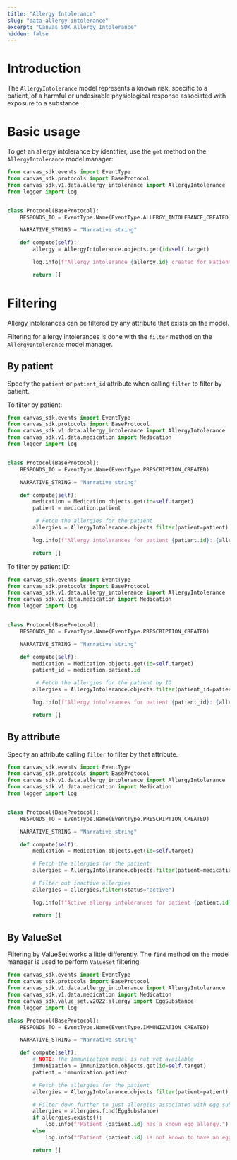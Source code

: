 ```yaml
---
title: "Allergy Intolerance"
slug: "data-allergy-intolerance"
excerpt: "Canvas SDK Allergy Intolerance"
hidden: false
---
```


# Introduction

The `AllergyIntolerance` model represents a known risk, specific to a patient, of a harmful or undesirable physiological response associated with exposure to a substance.

# Basic usage

To get an allergy intolerance by identifier, use the `get` method on the `AllergyIntolerance` model manager:

```python
from canvas_sdk.events import EventType
from canvas_sdk.protocols import BaseProtocol
from canvas_sdk.v1.data.allergy_intolerance import AllergyIntolerance
from logger import log


class Protocol(BaseProtocol):
    RESPONDS_TO = EventType.Name(EventType.ALLERGY_INTOLERANCE_CREATED)

    NARRATIVE_STRING = "Narrative string"

    def compute(self):
        allergy = AllergyIntolerance.objects.get(id=self.target)

        log.info(f"Allergy intolerance {allergy.id} created for Patient {allergy.patient.id}")

        return []
```

# Filtering

Allergy intolerances can be filtered by any attribute that exists on the model.

Filtering for allergy intolerances is done with the `filter` method on the `AllergyIntolerance` model manager.

## By patient

Specify the `patient` or `patient_id` attribute when calling `filter` to filter by patient.

To filter by patient:

```python
from canvas_sdk.events import EventType
from canvas_sdk.protocols import BaseProtocol
from canvas_sdk.v1.data.allergy_intolerance import AllergyIntolerance
from canvas_sdk.v1.data.medication import Medication
from logger import log


class Protocol(BaseProtocol):
    RESPONDS_TO = EventType.Name(EventType.PRESCRIPTION_CREATED)

    NARRATIVE_STRING = "Narrative string"

    def compute(self):
        medication = Medication.objects.get(id=self.target)
        patient = medication.patient

		 # Fetch the allergies for the patient
        allergies = AllergyIntolerance.objects.filter(patient=patient)

        log.info(f"Allergy intolerances for patient {patient.id}: {allergies}")

        return []
```

To filter by patient ID:

```python
from canvas_sdk.events import EventType
from canvas_sdk.protocols import BaseProtocol
from canvas_sdk.v1.data.allergy_intolerance import AllergyIntolerance
from canvas_sdk.v1.data.medication import Medication
from logger import log


class Protocol(BaseProtocol):
    RESPONDS_TO = EventType.Name(EventType.PRESCRIPTION_CREATED)

    NARRATIVE_STRING = "Narrative string"

    def compute(self):
        medication = Medication.objects.get(id=self.target)
        patient_id = medication.patient.id

		 # Fetch the allergies for the patient by ID
        allergies = AllergyIntolerance.objects.filter(patient_id=patient_id)

        log.info(f"Allergy intolerances for patient {patient_id}: {allergies}")

        return []
```

## By attribute

Specify an attribute calling `filter` to filter by that attribute.

```python
from canvas_sdk.events import EventType
from canvas_sdk.protocols import BaseProtocol
from canvas_sdk.v1.data.allergy_intolerance import AllergyIntolerance
from canvas_sdk.v1.data.medication import Medication
from logger import log


class Protocol(BaseProtocol):
    RESPONDS_TO = EventType.Name(EventType.PRESCRIPTION_CREATED)

    NARRATIVE_STRING = "Narrative string"

    def compute(self):
        medication = Medication.objects.get(id=self.target)

        # Fetch the allergies for the patient
        allergies = AllergyIntolerance.objects.filter(patient=medication.patient)

        # Filter out inactive allergies
        allergies = allergies.filter(status="active")

        log.info(f"Active allergy intolerances for patient {patient.id}: {allergies}")

        return []
```


## By ValueSet

Filtering by ValueSet works a little differently. The `find` method on the model manager is used to perform `ValueSet` filtering.

```python
from canvas_sdk.events import EventType
from canvas_sdk.protocols import BaseProtocol
from canvas_sdk.v1.data.allergy_intolerance import AllergyIntolerance
from canvas_sdk.v1.data.medication import Medication
from canvas_sdk.value_set.v2022.allergy import EggSubstance
from logger import log

class Protocol(BaseProtocol):
    RESPONDS_TO = EventType.Name(EventType.IMMUNIZATION_CREATED)

    NARRATIVE_STRING = "Narrative string"

    def compute(self):
        # NOTE: The Immunization model is not yet available
        immunization = Immunization.objects.get(id=self.target)
        patient = immunization.patient

        # Fetch the allergies for the patient
        allergies = AllergyIntolerance.objects.filter(patient=patient).find(EggSubstance)

        # Filter down further to just allergies associated with egg substance
        allergies = allergies.find(EggSubstance)
        if allergies.exists():
            log.info(f"Patient {patient.id} has a known egg allergy.")
        else:
            log.info(f"Patient {patient.id} is not known to have an egg allergy.")

        return []
```
